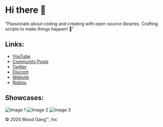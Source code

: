 # Hi there 👋

"Passionate about coding and creating with open-source libraries. Crafting scripts to make things happen! 🚀"

## Links:

- [YouTube](https://youtube.com/@BloodGangInc)
- [Community Posts](https://reddit.com/r/4zx16)
- [Twitter](https://twitter.com/BloodGangInc)
- [Discord](https://linkr.it/blood)
- [Website](https://blood-gang-inc.github.io/.github/)
- [Roblox](https://www.roblox.com/groups/3901342)

## Showcases:

![Image 1](https://static.wixstatic.com/media/4585c8_e600e1468e5d4361aca78861e48ff266~mv2.png/v1/fit/w_552,h_498,q_90/4585c8_e600e1468e5d4361aca78861e48ff266~mv2.webp)
![Image 2](https://static.wixstatic.com/media/4585c8_86a668aa442d4588828dc8e8f9f39e2c~mv2.png/v1/fit/w_533,h_498,q_90/4585c8_86a668aa442d4588828dc8e8f9f39e2c~mv2.webp)
![Image 3](https://static.wixstatic.com/media/4585c8_ffc5498a37d5475ba36345dc52390439~mv2.png/v1/fit/w_526,h_498,q_90/4585c8_ffc5498a37d5475ba36345dc52390439~mv2.webp)

&copy; 2020 Blood Gang™️, Inc
